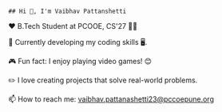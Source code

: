                                                                              ## Hi 👋, I'm Vaibhav Pattanshetti

<!--
**VaibhavPattanshetti/VaibhavPattanshetti** is a ✨ _special_ ✨ repository because its `README.md` (this file) appears on your GitHub profile.

Here are some ideas to get you started:

❤️ B.Tech Student at PCOOE, CS'27 📖📙

🌱 Currently developing my coding skills 🖥️.

🎮 Fun fact: I enjoy playing video games! 😊

✏️ I love creating projects that solve real-world problems.

📫 How to reach me: vaibhav.pattanashetti23@pccoepune.org
-->

❤️ B.Tech Student at PCOOE, CS'27 📖📙

🌱 Currently developing my coding skills 🖥️.

🎮 Fun fact: I enjoy playing video games! 😊

✏️ I love creating projects that solve real-world problems.

📫 How to reach me: vaibhav.pattanashetti23@pccoepune.org
